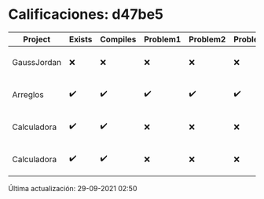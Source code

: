 # Calificaciones: d47be5
|Project|Exists|Compiles|Problem1|Problem2|Problem3|Extra|CommitHash|CommitDate|CheckDate|Comments|DueDate|Grade|
|-|-|-|-|-|-|-|-|-|-|-|-|-|
|GaussJordan|❌|❌|❌|❌|❌|❌|NA|NA|29-09-2021 02:50:16|No se encontró el archivo en PracticasComputacionI/GaussJordan/GaussJordan.cpp|01-10-2020 21:00:00|5.0|
|Arreglos|✔️|✔️|✔️|✔️|✔️|✔️|5af36ace882c18d0f6b2cbb7ece155bb9724c88c|23-09-2021 13:35:01|23-09-2021 13:36:33|nan|24-09-2021 21:00:00|10.0|
|Calculadora|✔️|✔️|❌|❌|❌|✔️|8f1f2aa8b789f9996a2a625b9284ce3b9bd899d8|17-09-2021 14:21:45|17-09-2021 15:22:57|Revisa la operación suma-No implementaste operaciones con números flotantes-Revisa la operación división|17-09-2021 21:00:00|7.333333333333333|
|Calculadora|✔️|✔️|❌|❌|❌|✔️|81242de714a2df64777d1b7bf2f29980c786baaf|16-09-2021 11:47:23|16-09-2021 13:07:20|Revisa la operación suma-No implementaste operaciones con números flotantes-Revisa la operación división|17-09-2021 21:00:00|7.333333333333333|

Última actualización: 29-09-2021 02:50